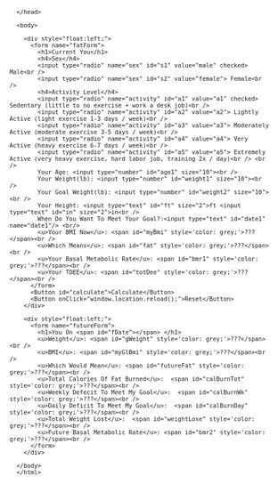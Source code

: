 <html>

<head>

<title>Weightloss-Calc</title>

<link rel="stylesheet" href="https://cdnjs.cloudflare.com/ajax/libs/datepicker/0.6.5/datepicker.css" integrity="sha256-n3ci71vDbbK59GUg1tuo+c3KO7+pnBOzt7BDmOe87s4=" crossorigin="anonymous" />

<style>

body {
    font-size: small;
    font-family: 'Segoe UI', Tahoma, Geneva, Verdana, sans-serif;
}

#ui-datepicker-div { 
  font-size: 10px;
  } 

</style>

<script src="https://cdnjs.cloudflare.com/ajax/libs/jquery/3.4.1/jquery.min.js" integrity="sha256-CSXorXvZcTkaix6Yvo6HppcZGetbYMGWSFlBw8HfCJo=" crossorigin="anonymous"></script>

<script src="https://cdnjs.cloudflare.com/ajax/libs/numeral.js/2.0.6/numeral.min.js"></script>

<script src="https://cdnjs.cloudflare.com/ajax/libs/datepicker/0.6.5/datepicker.min.js" integrity="sha256-/7FLTdzP6CfC1VBAj/rsp3Rinuuu9leMRGd354hvk0k=" crossorigin="anonymous"></script>

<script src="https://cdnjs.cloudflare.com/ajax/libs/moment.js/2.24.0/moment.min.js" integrity="sha256-4iQZ6BVL4qNKlQ27TExEhBN1HFPvAvAMbFavKKosSWQ=" crossorigin="anonymous"></script>
        
<script>
  $(document).ready(function(){
        //calculates BMI, BMR, TOTAL CALS, LBS TO LOSE, AND 
        function calculateFatness() {
        var age = document.getElementById("age1").value;
        var weight = document.getElementById("weight1").value;
        var goalW = document.getElementById("weight2").value;
        var toLose = weight - goalW;
        var feetToInches = document.getElementById("ft").value *12;
        var inches =  document.getElementById("in").value;
        var parsedF = parseInt(feetToInches, 10);
        var parsedI = parseInt(inches, 10)
        var height = parsedF + parsedI;
        var bmi = weight / (height * height) * 703;
        var finalBmi = bmi.toFixed(2);
        var goalBmi = goalW / (height * height) * 703;
        var finalGoalBmi = goalBmi.toFixed(2);
        var today = moment();
        var goalD = document.getElementById("date1").value;
        var goalDform = moment(goalD).format("MMM Do YYYY"); 
        var daysToGoal = today.diff(goalD, 'day');
        var positiveDays = Math.abs(daysToGoal);
        var weeksToGoal = (positiveDays / 7).toFixed(0);
        var calsBurn = toLose * 3500;
        var calWeeks = calsBurn / weeksToGoal;
        var CalDay = calsBurn / positiveDays;
        var calWeeksString = numeral(calWeeks).format('0,0');
        var calsString = numeral(calsBurn).format('0,0');
        var calDayString = numeral(CalDay).format('0,0');
        var bmrMale = (66.47 + (6.24 * weight) + (12.7 * height) - (6.755 * age) ).toFixed(0);
        var bmrFemale = (655.1 + (4.35 * weight) + (4.7 * height) - (4.7 * age) ).toFixed(0);
        var fBmrMale = (66.47 + (6.24 * goalW) + (12.7 * height) - (6.755 * age) ).toFixed(0);
        var fBmrFemale = (655.1 + (4.35 * goalW) + (4.7 * height) - (4.7 * age) ).toFixed(0);
        var bmrMaleNum = numeral(bmrMale).format('0,0');
        var bmrFemaleNum = numeral(bmrFemale).format('0,0');
        var fBmrMaleNum = numeral(fBmrMale).format('0,0');
        var fBmrFemaleNum = numeral(fBmrFemale).format('0,0');
        var fBmr;
        var bmr;
        var TDEE;

        console.log(height);
        console.log(feetToInches);
        console.log(inches);
//------------------------------------CURRENT BMI RESULTS------------------------------------
          if (weight > 0 && height > 0) {
            document.getElementById("myBmi").innerHTML = "<span style='color: #00D4FF;'>"+finalBmi+"</span>";
          }
          if (finalBmi < 18.5) {
            document.getElementById("fat").innerHTML = "<span style='color: orange;'>You are the opposite of fat, which can still be a problem.</span>"
          }
          if (finalBmi > 18.5 && finalBmi < 25) {
            document.getElementById("fat").innerHTML = "<span style='color: green;'>You are not fat. Congrats!</span>"
            fat.style.fontWeight = 'bold';
          }
          if (finalBmi > 25 && finalBmi < 30) {
            document.getElementById("fat").innerHTML = "<span style='color: orange;'>You are fat, but not crazy fat.</span>"
          }
          if (finalBmi > 30 && finalBmi < 35) {
            document.getElementById("fat").innerHTML = "<span style='color: orange;'>You are pretty fat.</span>"
          }
          if (finalBmi > 35 && finalBmi < 45) {
            document.getElementById("fat").innerHTML = "<span style='color: red;'>You are morbidly (deathly) fat.</span>"
          }
          if (finalBmi > 45) {
          document.getElementById("fat").innerHTML = "<span style='color: red;'>Something needs to change today.</span>";
          }
//------------------------------------FUTURE BMI RESULTS------------------------------------
          if (goalBmi < 18.5) {
            document.getElementById("futureFat").innerHTML = "<span style='color: orange;'>You will be the opposite of fat, which can still be a problem.</span>"
          }
          if (goalBmi > 18.5 && goalBmi < 25) {
            document.getElementById("futureFat").innerHTML = "<span style='color: green;'>You won't be fat. Congrats!</span>"
            fat.style.fontWeight = 'bold';
          }
          if (goalBmi > 25 && goalBmi < 30) {
            document.getElementById("futureFat").innerHTML = "<span style='color: orange;'>You will be fat, but not crazy fat.</span>"
          }
          if (goalBmi > 30 && goalBmi < 35) {
            document.getElementById("futureFat").innerHTML = "<span style='color: orange;'>You will be pretty fat.</span>"
          }
          if (goalBmi > 35 && goalBmi < 45) {
            document.getElementById("futureFat").innerHTML = "<span style='color: red;'>You will be morbidly (deathly) fat.</span>"
          }
          if (goalBmi > 45) {
          document.getElementById("futureFat").innerHTML = "<span style='color: red;'>You will need to continue your journey, because you will be ridiculously fat still.</span>";
          }
          if (goalBmi > 45) {
          document.getElementById("futureFat").innerHTML = "<span style='color: red;'>You will need to continue your journey, because you will be ridiculously fat still.</span>";
          }

//-----------------------------------TDEE Calc-------------------------------------------------
        
//------------------------------------Caloric-Weight-GoalBMI------------------------------------
          document.getElementById("weightLose").innerHTML = "<span style='color: #00D4FF;'>"+toLose+"lbs</span>";

          document.getElementById("calBurnTot").innerHTML = "<span style='color: #00D4FF;'>"+calsString+" calories</span>";

          document.getElementById("calBurnWk").innerHTML = "<span style='color: #00D4FF;'>"+calWeeksString+" calories</span>";

          document.getElementById("calBurnDay").innerHTML = "<span style='color: #00D4FF;'>"+calDayString+" calories</span>";

          document.getElementById("myGlBmi").innerHTML = "<span style='color: #00D4FF;'>"+finalGoalBmi+"</span>";

          document.getElementById("fDate").innerHTML = goalDform;
        
          document.getElementById("gWeight").innerHTML = "<span style='color: #00D4FF;'>"+goalW+"lbs</span>";

//-------------------------------------------BMR--------------------------------------------------------
        if(document.getElementById('s1') .checked) {
            bmr = bmrMale;
            fBmr = fBmrMale;
            document.getElementById("bmr1").innerHTML = "<span style='color: #00D4FF;'>"+numeral(bmr).format('0,0')+" cals per day.</span>";
            document.getElementById("bmr2").innerHTML = "<span style='color: #00D4FF;'>"+numeral(fBmr).format('0,0')+" cals per day.</span>";
          }else if(document.getElementById('s2') .checked) {
            bmr = bmrFemale;
            fBmr = fBmrFemale;
            document.getElementById("bmr1").innerHTML = "<span style='color: #00D4FF;'>"+bmr+" cals per day.</span>";
            document.getElementById("bmr2").innerHTML = "<span style='color: #00D4FF;'>"+fBmr+" cals per day.</span>";
          }
        if(document.getElementById('a1') .checked) {
            document.getElementById("totDee").innerHTML = "<span style='color: #00D4FF;'>"+(bmr * 1.2).toFixed(0)+" cals per day.</span>";
          }else if(document.getElementById('a2') .checked) {
            document.getElementById("totDee").innerHTML = "<span style='color: #00D4FF;'>"+(bmr * 1.375).toFixed(0)+" cals per day.</span>";
          }else if(document.getElementById('a3') .checked) {
            document.getElementById("totDee").innerHTML = "<span style='color: #00D4FF;'>"+(bmr * 1.55).toFixed(0)+" cals per day.</span>";
          }else if(document.getElementById('a4') .checked) {
            document.getElementById("totDee").innerHTML = "<span style='color: #00D4FF;'>"+(bmr * 1.725).toFixed(0)+" cals per day.</span>";
          }else if(document.getElementById('a5') .checked) {
            document.getElementById("totDee").innerHTML = "<span style='color: #00D4FF;'>"+(bmr * 1.9).toFixed(0)+" cals per day.</span>";
          }
        }

        function delay() {
            setTimeout(calculateFatness, 200);
         }
        function delay2() {
          setTimeout(checkDeficit, 250);
         }

       function checkDeficit() {
        var today = moment();
        var weight = document.getElementById("weight1").value;
        var goalW = document.getElementById("weight2").value;
        var toLose = weight - goalW;
        var goalD = document.getElementById("date1").value;
        var goalDform = moment(goalD).format("MMM Do YYYY"); 
        var daysToGoal = today.diff(goalD, 'day');
        var positiveDays = Math.abs(daysToGoal);
        var calsBurn = toLose * 3500;
        var CalDay = calsBurn / positiveDays;

        if (CalDay > 1000) { 
            alert("Warning, daily deficit is over 1000 calories which can be unsustainable or troublesome in your overall effort");
          }
         }

// attach to input with id of date1
$('#date1').datepicker({autoHide: true});
// Attach click here
$("#calculate").click(function(){
  delay();
  delay2();
});

$("input").keypress(delay);
$("input").click(delay
);
});
</script>
      
      </head>
      
      <body>
      
        <div style="float:left;">
          <form name="fatForm">
            <h1>Current You</h1>
            <h4>Sex</h4>
            <input type="radio" name="sex" id="s1" value="male" checked> Male<br />
            <input type="radio" name="sex" id="s2" value="female"> Female<br />
            <h4>Activity Level</h4>
            <input type="radio" name="activity" id="a1" value="a1" checked> Sedentary (little to no exercise + work a desk job)<br />
            <input type="radio" name="activity" id="a2" value="a2"> Lightly Active (light exercise 1-3 days / week)<br />
            <input type="radio" name="activity" id="a3" value="a3"> Moderately Active (moderate exercise 3-5 days / week)<br />
            <input type="radio" name="activity" id="a4" value="a4"> Very Active (heavy exercise 6-7 days / week)<br />
            <input type="radio" name="activity" id="a5" value="a5"> Extremely Active (very heavy exercise, hard labor job, training 2x / day)<br /> <br />
            Your Age: <input type="number" id="age1" size="10"><br />
            Your Weight(lb): <input type="number" id="weight1" size="10"><br />
            Your Goal Weight(lb): <input type="number" id="weight2" size="10"><br />
            Your Height: <input type="text" id="ft" size="2">ft <input type="text" id="in" size="2">in<br />
            When Do You Want To Meet Your Goal?:<input type="text" id="date1" name="date1"/> <br/>
            <u>Your BMI Now</u>: <span id="myBmi" style='color: grey;'>???</span><br />
            <u>Which Means</u>: <span id="fat" style='color: grey;'>???</span><br />
            <u>Your Basal Metabolic Rate</u>: <span id="bmr1" style='color: grey;'>???</span><br />
            <u>Your TDEE</u>: <span id="totDee" style='color: grey;'>???</span><br />
          </form>
          <Button id="calculate">Calculate</Button>
          <Button onClick="window.location.reload();">Reset</Button>
        </div>

        <div style="float:left;">
          <form name="futureForm">
            <h1>You On <span id="fDate"></span> </h1>
            <u>Weight</u>: <span id="gWeight" style='color: grey;'>???</span><br />
            <u>BMI</u>: <span id="myGlBmi" style='color: grey;'>???</span><br />
            <u>Which Would Mean</u>: <span id="futureFat" style='color: grey;'>???</span><br />
            <u>Total Calories Of Fat Burned</u>:  <span id="calBurnTot" style='color: grey;'>???</span><br />
            <u>Weekly Defecit To Meet My Goal</u>:  <span id="calBurnWk" style='color: grey;'>???</span><br />
            <u>Daily Deficit To Meet My Goal</u>:  <span id="calBurnDay" style='color: grey;'>???</span><br />
            <u>Total Weight Lost</u>:  <span id="weightLose" style='color: grey;'>???</span><br />
            <u>Future Basal Metabolic Rate</u>: <span id="bmr2" style='color: grey;'>???</span><br />
          </form>
        </div>

      </body>
      </html>